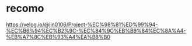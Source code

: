 # recomo

https://velog.io/@jin0106/Project-%EC%98%81%ED%99%94-%EC%B6%94%EC%B2%9C-%EC%84%9C%EB%B9%84%EC%8A%A4-%EB%A7%8C%EB%93%A4%EA%B8%B0
